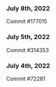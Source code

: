 ### July 8th, 2022

Commit #177015

### July 5th, 2022

Commit #314353


### July 4th, 2022

Commit #72281
